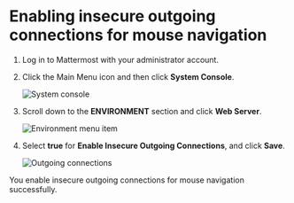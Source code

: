 # Enabling insecure outgoing connections for mouse navigation

1.  Log in to Mattermost with your administrator account.

2.  Click the Main Menu icon and then click **System Console**.

    ![System console](pathname:///v2.5.x/images/zowe-chat/mattermost_system_console.png "System console")

3.  Scroll down to the **ENVIRONMENT** section and click **Web Server**.

    ![Environment menu item](pathname:///v2.5.x/images/zowe-chat/system_console_environment.png "Environment menu item")

4.  Select **true** for **Enable Insecure Outgoing Connections**, and click **Save**.

    ![Outgoing connections](pathname:///v2.5.x/images/zowe-chat/system_console_enable_connections.png "Outgoing connections")


You enable insecure outgoing connections for mouse navigation successfully.
